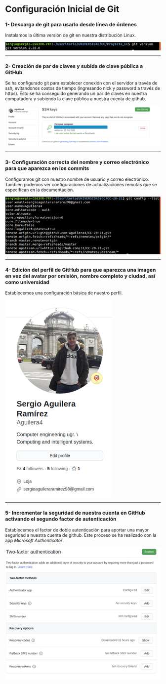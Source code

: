 # Configuración Inicial de Git 

### 1- Descarga de git para usarlo desde línea de órdenes

Instalamos la última versión de git en nuestra distribución Linux.

![Captura_instalacion_git](./img/img_hito0/gitVersion.png)

---

### 2- Creación de par de claves y subida de clave pública a GitHub

Se ha configurado git para establecer conexión con el servidor a través de ssh, evitandonos costos de tiempo (ingresando nick y password a través de https). Esto se ha conseguido generando un par de claves en nuestra computadora y subiendo la clave pública a nuestra cuenta de github.

![Captura_ssh_key](./img/img_hito0/sshKey.png)

---

### 3- Configuración correcta del nombre y correo electrónico para que aparezca en los commits

Configuramos git con nuestro nombre de usuario y correo electrónico. También podemos ver configuraciones de actualizaciones remotas que se especifican en la documentación.

![Captura_configuracion_git](./img/img_hito0/configuracionGit.png)

---

### 4- Edición del perfil de GitHub para que aparezca una imagen en vez del avatar por omisión, nombre completo y ciudad, así como universidad

Establecemos una configuración básica de nuestro perfil.

![Perfil_git](./img/img_hito0/perfilGit.png)

---

### 5- Incrementar la seguridad de nuestra cuenta en GitHub activando el segundo factor de autenticación

Establecemos el factor de doble autenticación para aportar una mayor seguridad a nuestra cuenta de github. Este proceso se ha realizado con la app *Microsoft Authenticator*.

![doble_autenticacion](./img/img_hito0/autenticacionDoble.png)